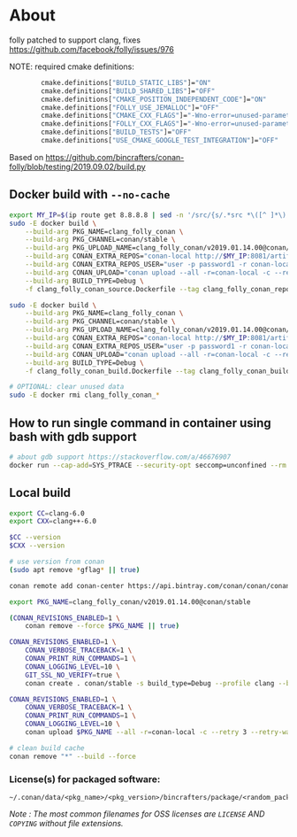 # About

folly patched to support clang, fixes https://github.com/facebook/folly/issues/976

NOTE: required cmake definitions:

```bash
        cmake.definitions["BUILD_STATIC_LIBS"]="ON"
        cmake.definitions["BUILD_SHARED_LIBS"]="OFF"
        cmake.definitions["CMAKE_POSITION_INDEPENDENT_CODE"]="ON"
        cmake.definitions["FOLLY_USE_JEMALLOC"]="OFF"
        cmake.definitions["CMAKE_CXX_FLAGS"]="-Wno-error=unused-parameter"
        cmake.definitions["FOLLY_CXX_FLAGS"]="-Wno-error=unused-parameter"
        cmake.definitions["BUILD_TESTS"]="OFF"
        cmake.definitions["USE_CMAKE_GOOGLE_TEST_INTEGRATION"]="OFF"
```

Based on https://github.com/bincrafters/conan-folly/blob/testing/2019.09.02/build.py

## Docker build with `--no-cache`

```bash
export MY_IP=$(ip route get 8.8.8.8 | sed -n '/src/{s/.*src *\([^ ]*\).*/\1/p;q}')
sudo -E docker build \
    --build-arg PKG_NAME=clang_folly_conan \
    --build-arg PKG_CHANNEL=conan/stable \
    --build-arg PKG_UPLOAD_NAME=clang_folly_conan/v2019.01.14.00@conan/stable \
    --build-arg CONAN_EXTRA_REPOS="conan-local http://$MY_IP:8081/artifactory/api/conan/conan False" \
    --build-arg CONAN_EXTRA_REPOS_USER="user -p password1 -r conan-local admin" \
    --build-arg CONAN_UPLOAD="conan upload --all -r=conan-local -c --retry 3 --retry-wait 10 --force" \
    --build-arg BUILD_TYPE=Debug \
    -f clang_folly_conan_source.Dockerfile --tag clang_folly_conan_repoadd_source_install . --no-cache

sudo -E docker build \
    --build-arg PKG_NAME=clang_folly_conan \
    --build-arg PKG_CHANNEL=conan/stable \
    --build-arg PKG_UPLOAD_NAME=clang_folly_conan/v2019.01.14.00@conan/stable \
    --build-arg CONAN_EXTRA_REPOS="conan-local http://$MY_IP:8081/artifactory/api/conan/conan False" \
    --build-arg CONAN_EXTRA_REPOS_USER="user -p password1 -r conan-local admin" \
    --build-arg CONAN_UPLOAD="conan upload --all -r=conan-local -c --retry 3 --retry-wait 10 --force" \
    --build-arg BUILD_TYPE=Debug \
    -f clang_folly_conan_build.Dockerfile --tag clang_folly_conan_build_package_export_test_upload . --no-cache

# OPTIONAL: clear unused data
sudo -E docker rmi clang_folly_conan_*
```

## How to run single command in container using bash with gdb support

```bash
# about gdb support https://stackoverflow.com/a/46676907
docker run --cap-add=SYS_PTRACE --security-opt seccomp=unconfined --rm --entrypoint="/bin/bash" -v "$PWD":/home/u/project_copy -w /home/u/project_copy -p 50051:50051 --name DEV_clang_folly_conan clang_folly_conan -c pwd
```

## Local build

```bash
export CC=clang-6.0
export CXX=clang++-6.0

$CC --version
$CXX --version

# use version from conan
(sudo apt remove *gflag* || true)

conan remote add conan-center https://api.bintray.com/conan/conan/conan-center False

export PKG_NAME=clang_folly_conan/v2019.01.14.00@conan/stable

(CONAN_REVISIONS_ENABLED=1 \
    conan remove --force $PKG_NAME || true)

CONAN_REVISIONS_ENABLED=1 \
    CONAN_VERBOSE_TRACEBACK=1 \
    CONAN_PRINT_RUN_COMMANDS=1 \
    CONAN_LOGGING_LEVEL=10 \
    GIT_SSL_NO_VERIFY=true \
    conan create . conan/stable -s build_type=Debug --profile clang --build missing -o openssl:shared=True

CONAN_REVISIONS_ENABLED=1 \
    CONAN_VERBOSE_TRACEBACK=1 \
    CONAN_PRINT_RUN_COMMANDS=1 \
    CONAN_LOGGING_LEVEL=10 \
    conan upload $PKG_NAME --all -r=conan-local -c --retry 3 --retry-wait 10 --force

# clean build cache
conan remove "*" --build --force
```

### License(s) for packaged software:

    ~/.conan/data/<pkg_name>/<pkg_version>/bincrafters/package/<random_package_id>/license/<LICENSE_FILES_HERE>

*Note :   The most common filenames for OSS licenses are `LICENSE` AND `COPYING` without file extensions.*
